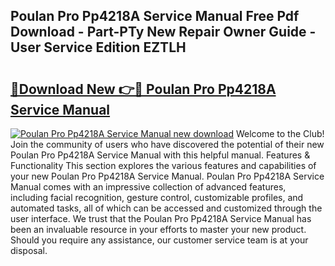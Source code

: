 ## Poulan Pro Pp4218A Service Manual Free Pdf Download - Part-PTy New Repair Owner Guide - User Service Edition EZTLH

# <h2><a href="http://bc11925.oget.top/?id=Poulan+Pro+Pp4218A+Service+Manual">🔗Download New 👉🔴 Poulan Pro Pp4218A Service Manual</a></h2>

[![Poulan Pro Pp4218A Service Manual new download](https://i.imgur.com/5g1atiW.png)](http://bc11925.oget.top/?id=Poulan+Pro+Pp4218A+Service+Manual)
Welcome to the Club! Join the community of users who have discovered the potential of their new Poulan Pro Pp4218A Service Manual with this helpful manual. Features & Functionality This section explores the various features and capabilities of your new Poulan Pro Pp4218A Service Manual. Poulan Pro Pp4218A Service Manual comes with an impressive collection of advanced features, including facial recognition, gesture control, customizable profiles, and automated tasks, all of which can be accessed and customized through the user interface. We trust that the Poulan Pro Pp4218A Service Manual has been an invaluable resource in your efforts to master your new product. Should you require any assistance, our customer service team is at your disposal.
